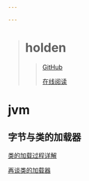```yaml
---

---
```


> # holden
>
> 
>
>
> > [GitHub](https://github.com/holden-cpu/note "github")
> >
> > [123]: www.baidu.com
> >
> > [在线阅读](https://holden-cpu.github.io/note/#/)



# jvm

## 字节与类的加载器

[类的加载过程详解](docs\jvm\字节码与类的加载器\类的加载过程详解.md)

[再谈类的加载器](docs\jvm\字节码与类的加载器\再谈类的加载器.md)





